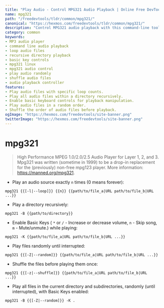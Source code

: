 ```yaml
---
title: "Play Audio - Control MPG321 Audio Playback | Online Free DevTools by Hexmos"
name: mpg321
path: "/freedevtools/tldr/common/mpg321/"
canonical: "https://hexmos.com/freedevtools/tldr/common/mpg321/"
description: "Control MPG321 audio playback with this command-line tool. Manage audio looping, directory playback, and basic keys for interactive control. Free online tool, no registration required."
category: common
keywords:
- MP3 audio player
- command line audio playback
- loop audio files
- recursive directory playback
- basic key controls
- mpg321 linux
- mpg321 audio control
- play audio randomly
- shuffle audio files
- audio playback controller
features:
- Play audio files with specific loop counts.
- Play all audio files within a directory recursively.
- Enable basic keyboard controls for playback manipulation.
- Play audio files in a random order.
- Shuffle the order of audio files before playback.
ogImage: "https://hexmos.com/freedevtools/site-banner.png"
twitterImage: "https://hexmos.com/freedevtools/site-banner.png"
---
```


# mpg321

> High Performance MPEG 1.0/2.0/2.5 Audio Player for Layer 1, 2, and 3.
> Mpg321 was written (sometime in 1999) to be a drop-in replacement for the (previously) non-free mpg123 player.
> More information: <https://manned.org/mpg321>.

- Play an audio source exactly `n` times (0 means forever):

`mpg321 {{[-l|--loop]}} {{n}} {{path/to/file_a|URL path/to/file_b|URL ...}}`

- Play a directory recursively:

`mpg321 -B {{path/to/directory}}`

- Enable Basic Keys ( `*` or `/` - Increase or decrease volume, `n` - Skip song, `m` - Mute/unmute.) while playing:

`mpg321 -K {{path/to/file_a|URL path/to/file_b|URL ...}}`

- Play files randomly until interrupted:

`mpg321 {{[-Z|--random]}} {{path/to/file_a|URL path/to/file_b|URL ...}}`

- Shuffle the files before playing them once:

`mpg321 {{[-z|--shuffle]}} {{path/to/file_a|URL path/to/file_b|URL ...}}`

- Play all files in the current directory and subdirectories, randomly (until interrupted), with Basic Keys enabled:

`mpg321 -B {{[-Z|--random]}} -K .`

